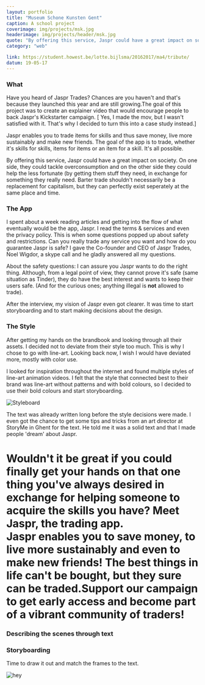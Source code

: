 ```yaml
---
layout: portfolio
title: "Museum Schone Kunsten Gent"
caption: A school project
coverimage: img/projects/msk.jpg
headerimage: img/projects/header/msk.jpg
quote: "By offering this service, Jaspr could have a great impact on society."
category: "web"

link: https://student.howest.be/lotte.bijlsma/20162017/ma4/tribute/
datum: 19-05-17
---
```


### What
Have you heard of Jaspr Trades? Chances are you haven't and that's because they launched this year and are still growing.The goal of this project was to create an explainer video that would encourage people to back Jaspr's Kickstarter campaign.   [ Yes, I made the mov, but I wasn't satisfied with it. That's why I decided to turn this into a case study instead.]

Jaspr enables you to trade items for skills and thus save money, live more sustainably and make new friends. The goal of the app is to trade, whether it's skills for skills, items for items or an item for a skill. It's all possible.

By offering this service, Jaspr could have a great impact on society. On one side, they could tackle overconsumption and on the other side they could help the less fortunate (by getting them stuff they need, in exchange for something they really need. Barter trade shouldn't necessarily be a replacement for capitalism, but they can perfectly exist seperately at the same place and time.

### The App
I spent about a week reading articles and getting into the flow of what eventually would be the app, Jaspr. I read the terms & services and even the privacy policy. This is when some questions popped up about safety and restrictions. Can you really trade any service you want and how do you guarantee Jaspr is safe? I gave the Co-founder and CEO of Jaspr Trades, Noel Wigdor, a skype call and he gladly answered all my questions.

About the safety questions: I can assure you Jaspr wants to do the right thing. Although, from a legal point of view, they cannot prove it's safe (same situation as Tinder), they do have the best interest and wants to keep their users safe. (And for the curious ones; anything illegal is **not** allowed to trade).

After the interview, my vision of Jaspr even got clearer. It was  time to start storyboarding and to start making decisions about the design.


### The Style
After getting my hands on the brandbook and looking through all their assets. I decided not to deviate from their style too much. This is why I chose to go with line-art. Looking back now, I wish I would have deviated more, mostly with color use.

I looked for inspiration throughout the internet and found multiple styles of line-art animation videos. I felt that the style that connected best to their brand was line-art without patterns and with bold colours, so I decided to use their bold colours and start storyboarding.

![Styleboard](http://res.cloudinary.com/lottebijlsma/image/upload/c_scale,q_71,w_786/v1502047990/Jaspr/Styleboard.jpg)


The text was already written long before the style decisions were made. I even got the chance to get some tips and tricks from an art director at StoryMe in Ghent for the text. He told me it was a solid text and that I made people 'dream' about Jaspr.

<h1 class='detail-quote'>Wouldn't it be great if you could finally get your hands on that one thing you've always desired in exchange for helping someone to acquire the skills you have? Meet Jaspr, the trading app. <br/> Jaspr enables you to save money, to live more sustainably and even to make new friends! The best things in life can't be bought, but they sure can be traded.Support our campaign to get early access and become part of a vibrant community of traders!</h1>


### Describing the scenes through text

### Storyboarding
Time to draw it out and match the frames to the text.


![hey](http://res.cloudinary.com/lottebijlsma/image/upload/c_scale,q_70,w_700/v1502047991/Jaspr/scan_02.jpg)
